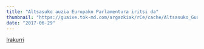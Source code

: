 ```yaml
---
title: "Altsasuko auzia Europako Parlamentura iritsi da"
thumbnail: "https://guaixe.tok-md.com/argazkiak/rCe/cache/Altsasuko_Gurasoak_Eurodiputatuekin_Bruselan_bilera_UTZITAKOA_content.JPG"
date: "2017-06-29"
---
```

[Irakurri](https://guaixe.eus/altsasu/1498737200936-altsasuko-auzia-europako-parlamentura-iritsi-da)
